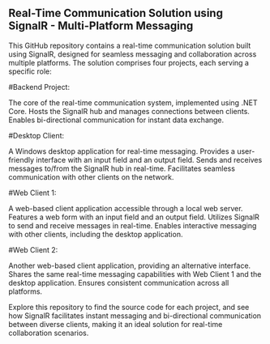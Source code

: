 ##  Real-Time Communication Solution using SignalR - Multi-Platform Messaging
 
 This GitHub repository contains a real-time communication solution built using SignalR, designed for seamless messaging and collaboration across multiple platforms. The solution comprises four projects, each serving a specific role:

#Backend Project:

The core of the real-time communication system, implemented using .NET Core.
Hosts the SignalR hub and manages connections between clients.
Enables bi-directional communication for instant data exchange.

#Desktop Client:

A Windows desktop application for real-time messaging.
Provides a user-friendly interface with an input field and an output field.
Sends and receives messages to/from the SignalR hub in real-time.
Facilitates seamless communication with other clients on the network.

#Web Client 1:

A web-based client application accessible through a local web server.
Features a web form with an input field and an output field.
Utilizes SignalR to send and receive messages in real-time.
Enables interactive messaging with other clients, including the desktop application.

#Web Client 2:

Another web-based client application, providing an alternative interface.
Shares the same real-time messaging capabilities with Web Client 1 and the desktop application.
Ensures consistent communication across all platforms.

Explore this repository to find the source code for each project, and see how SignalR facilitates instant messaging and bi-directional communication between diverse clients, making it an ideal solution for real-time collaboration scenarios.

